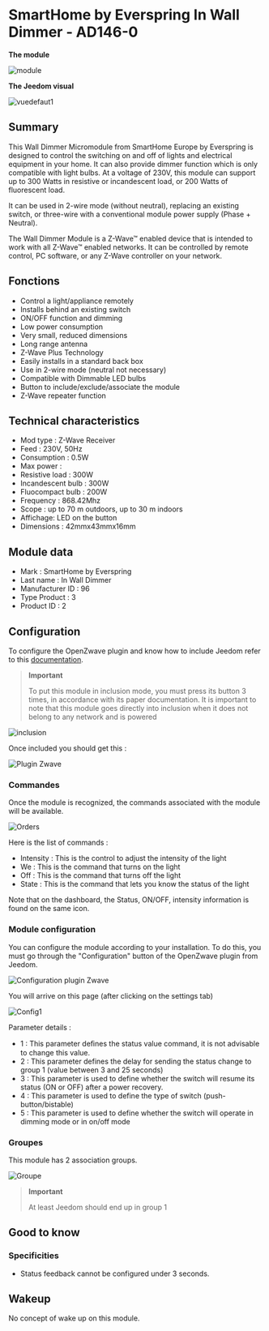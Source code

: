 # SmartHome by Everspring In Wall Dimmer - AD146-0

**The module**

![module](images/smarthomebyeverspring.AD146-0/module.jpg)

**The Jeedom visual**

![vuedefaut1](images/smarthomebyeverspring.AD146-0/vuedefaut1.jpg)

## Summary

This Wall Dimmer Micromodule from SmartHome Europe by Everspring is designed to control the switching on and off of lights and electrical equipment in your home. It can also provide dimmer function which is only compatible with light bulbs. At a voltage of 230V, this module can support up to 300 Watts in resistive or incandescent load, or 200 Watts of fluorescent load.

It can be used in 2-wire mode (without neutral), replacing an existing switch, or three-wire with a conventional module power supply (Phase + Neutral).

The Wall Dimmer Module is a Z-Wave™ enabled device that is intended to work with all Z-Wave™ enabled networks. It can be controlled by remote control, PC software, or any Z-Wave controller on your network.

## Fonctions

-   Control a light/appliance remotely
-   Installs behind an existing switch
-   ON/OFF function and dimming
-   Low power consumption
-   Very small, reduced dimensions
-   Long range antenna
-   Z-Wave Plus Technology
-   Easily installs in a standard back box
-   Use in 2-wire mode (neutral not necessary)
-   Compatible with Dimmable LED bulbs
-   Button to include/exclude/associate the module
-   Z-Wave repeater function

## Technical characteristics

-   Mod type : Z-Wave Receiver
-   Feed : 230V, 50Hz
-   Consumption : 0.5W
-   Max power :
-   Resistive load : 300W
-   Incandescent bulb : 300W
-   Fluocompact bulb : 200W
-   Frequency : 868.42Mhz
-   Scope : up to 70 m outdoors, up to 30 m indoors
-   Affichage: LED on the button
-   Dimensions : 42mmx43mmx16mm

## Module data

-   Mark : SmartHome by Everspring
-   Last name : In Wall Dimmer
-   Manufacturer ID : 96
-   Type Product : 3
-   Product ID : 2

## Configuration

To configure the OpenZwave plugin and know how to include Jeedom refer to this [documentation](https://doc.jeedom.com/en_US/plugins/automation%20protocol/openzwave/).

> **Important**
>
> To put this module in inclusion mode, you must press its button 3 times, in accordance with its paper documentation. It is important to note that this module goes directly into inclusion when it does not belong to any network and is powered

![inclusion](images/smarthomebyeverspring.AD146-0/inclusion.jpg)

Once included you should get this :

![Plugin Zwave](images/smarthomebyeverspring.AD146-0/information.jpg)

### Commandes

Once the module is recognized, the commands associated with the module will be available.

![Orders](images/smarthomebyeverspring.AD146-0/commandes.jpg)

Here is the list of commands :

-   Intensity : This is the control to adjust the intensity of the light
-   We : This is the command that turns on the light
-   Off : This is the command that turns off the light
-   State : This is the command that lets you know the status of the light

Note that on the dashboard, the Status, ON/OFF, intensity information is found on the same icon.

### Module configuration

You can configure the module according to your installation. To do this, you must go through the "Configuration" button of the OpenZwave plugin from Jeedom.

![Configuration plugin Zwave](images/plugin/bouton_configuration.jpg)

You will arrive on this page (after clicking on the settings tab)

![Config1](images/smarthomebyeverspring.AD146-0/config1.jpg)

Parameter details :

-   1 : This parameter deﬁnes the status value command, it is not advisable to change this value.
-   2 : This parameter defines the delay for sending the status change to group 1 (value between 3 and 25 seconds)
-   3 : This parameter is used to define whether the switch will resume its status (ON or OFF) after a power recovery.
-   4 : This parameter is used to define the type of switch (push-button/bistable)
-   5 : This parameter is used to define whether the switch will operate in dimming mode or in on/off mode

### Groupes

This module has 2 association groups.

![Groupe](images/smarthomebyeverspring.AD146-0/groupe.jpg)

> **Important**
>
> At least Jeedom should end up in group 1

## Good to know

### Specificities

-   Status feedback cannot be configured under 3 seconds.

## Wakeup

No concept of wake up on this module.
